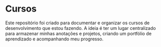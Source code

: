# Cursos
Este repositório foi criado para documentar e organizar os cursos de desenvolvimento que estou fazendo. A ideia é ter um lugar centralizado para armazenar minhas anotações e projetos, criando um portfólio de aprendizado e acompanhando meu progresso.

